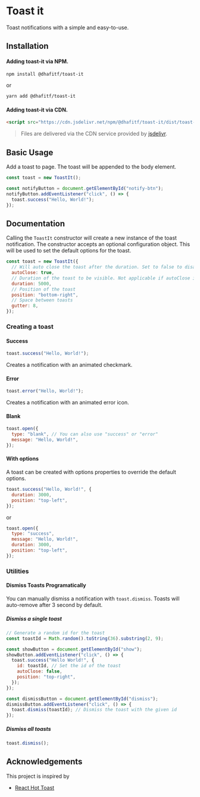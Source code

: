 # Toast it

Toast notifications with a simple and easy-to-use.

## Installation

#### Adding toast-it via NPM.

```bash
npm install @dhafitf/toast-it
```

or

```bash
yarn add @dhafitf/toast-it
```

#### Adding toast-it via CDN.

```html
<script src="https://cdn.jsdelivr.net/npm/@dhafitf/toast-it/dist/toast-it.umd.min.js"></script>
```

> Files are delivered via the CDN service provided by [jsdelivr](https://www.jsdelivr.com/).

## Basic Usage

Add a toast to page. The toast will be appended to the body element.

```js
const toast = new ToastIt();

const notifyButton = document.getElementById("notify-btn");
notifyButton.addEventListener("click", () => {
  toast.success("Hello, World!");
});
```

## Documentation

Calling the `ToastIt` constructor will create a new instance of the toast notification. The constructor accepts an optional configuration object. This will be used to set the default options for the toast.

```js
const toast = new ToastIt({
  // Will auto close the toast after the duration. Set to false to disable
  autoClose: true,
  // Duration of the toast to be visible. Not applicable if autoClose is false
  duration: 5000,
  // Position of the toast
  position: "bottom-right",
  // Space between toasts
  gutter: 8,
});
```

### Creating a toast

#### Success

```js
toast.success("Hello, World!");
```

Creates a notification with an animated checkmark.

#### Error

```js
toast.error("Hello, World!");
```

Creates a notification with an animated error icon.

#### Blank

```js
toast.open({
  type: "blank", // You can also use "success" or "error"
  message: "Hello, World!",
});
```

#### With options

A toast can be created with options properties to override the default options.

```js
toast.success("Hello, World!", {
  duration: 3000,
  position: "top-left",
});
```

or

```js
toast.open({
  type: "success",
  message: "Hello, World!",
  duration: 3000,
  position: "top-left",
});
```

### Utilities

#### Dismiss Toasts Programatically

You can manually dismiss a notification with `toast.dismiss`. Toasts will auto-remove after 3 second by default.

##### Dismiss a single toast

```js
// Generate a random id for the toast
const toastId = Math.random().toString(36).substring(2, 9);

const showButton = document.getElementById("show");
showButton.addEventListener("click", () => {
  toast.success("Hello World!", {
    id: toastId, // Set the id of the toast
    autoClose: false,
    position: "top-right",
  });
});

const dismissButton = document.getElementById("dismiss");
dismissButton.addEventListener("click", () => {
  toast.dismiss(toastId); // Dismiss the toast with the given id
});
```

##### Dismiss all toasts

```js
toast.dismiss();
```

## Acknowledgements

This project is inspired by

- [React Hot Toast](https://github.com/timolins/react-hot-toast)
